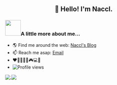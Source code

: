 <h2 align="center">👋 Hello! I'm Naccl.</h2>


### <img src="https://media.giphy.com/media/WUlplcMpOCEmTGBtBW/giphy.gif" width="50">A little more about me...


- 🌎 Find me around the web: [Naccl's Blog](https://naccl.top)
- 📫 Reach me asap: [Email](mailto:i@naccl.top)
- :heart::icecream::strawberry::milk_glass::ping_pong::video_game::computer::musical_note:
- ![Profile views](https://hits.seeyoufarm.com/api/count/incr/badge.svg?url=https%3A%2F%2Fgithub.com%2FNaccl%2FNaccl&count_bg=%2344CC11&title_bg=%23555555&icon=&icon_color=%23E7E7E7&title=Profile+views&edge_flat=false)

<a href="https://github.com/anuraghazra/github-readme-stats">
  <img align="center" src="https://github-readme-stats.vercel.app/api?username=yusanwen-code&hide=issues&show_icons=true&theme=blueberry" style="max-width: 100%;" />
</a>
<a href="https://github.com/anuraghazra/convoychat">
  <img align="center" src="https://github-readme-stats.vercel.app/api/top-langs/?username=yusanwen-code&layout=compact&theme=blueberry" style="max-width: 100%;" />
</a>
